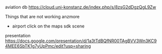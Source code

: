 aviation db
https://cloud.uni-konstanz.de/index.php/s/8zsG2dDgzQgL9Zw

Things that are not working anzmore
* airport click on the maps sdk scene
                                                                                                                                                                                   
presentation https://docs.google.com/presentation/d/1a3tTdBQfNR00TAgBVV3Wn3KC94MEE6SbTK1g7yUpPmc/edit?usp=sharing